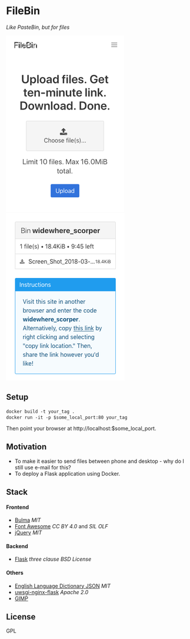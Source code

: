 # FileBin

*Like PasteBin, but for files*

![main](screenshots/main.png?raw=true)
![main](screenshots/bin.png?raw=true)

## Setup

```
docker build -t your_tag .
docker run -it -p $some_local_port:80 your_tag
```

Then point your browser at http://localhost:$some_local_port.

## Motivation

- To make it easier to send files between phone and desktop - why do I still use e-mail for this?
- To deploy a Flask application using Docker.

## Stack

#### Frontend

- [Bulma](https://bulma.io/) _MIT_
- [Font Awesome](https://fontawesome.com/v4.7.0/) _CC BY 4.0_ and _SIL OLF_
- [jQuery](https://jquery.com/) _MIT_

#### Backend

- [Flask](http://flask.pocoo.org/) _three clause BSD License_

#### Others

- [English Language Dictionary JSON](https://github.com/adambom/dictionary]) _MIT_
- [uwsgi-nginx-flask](https://github.com/tiangolo/uwsgi-nginx-flask-docker]) _Apache 2.0_
- [GIMP](https://www.gimp.org/)

## License

GPL
